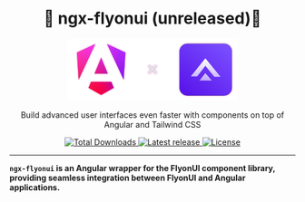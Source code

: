 <div align="center">
  <h1>🚧 ngx-flyonui (unreleased)🚧</h1>

  <div align="center">
  <a href="https://github.com/yourusername/ngx-flyonui">
    <img src="../../assets/hero-img.png" alt="Angular ✖ FlyonUI" width="300">
  </a>
</div>


  <p>
    Build advanced user interfaces even faster with components on top of Angular and Tailwind CSS
  </p>

  <p>
    <a href="https://www.npmjs.com/package/ngx-flyonui">
      <img src="https://img.shields.io/npm/dt/ngx-flyonui.svg" alt="Total Downloads">
    </a>
    <a href="https://badge.fury.io/js/ngx-flyonui">
      <img alt="Latest release" src="https://img.shields.io/badge/version-0.1.0-blue.svg">
    </a>
    <a href="https://flyonui.dev/docs/license/">
      <img src="https://img.shields.io/badge/license-MIT-blue" alt="License">
    </a>
  </p>
</div>

---

**`ngx-flyonui` is an Angular wrapper for the FlyonUI component library, providing seamless integration between FlyonUI and Angular applications.**

